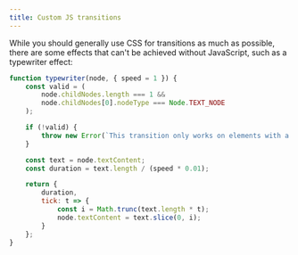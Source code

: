 ```yaml
---
title: Custom JS transitions
---
```


While you should generally use CSS for transitions as much as possible, there are some effects that can't be achieved without JavaScript, such as a typewriter effect:

```js
function typewriter(node, { speed = 1 }) {
	const valid = (
		node.childNodes.length === 1 &&
		node.childNodes[0].nodeType === Node.TEXT_NODE
	);

	if (!valid) {
		throw new Error(`This transition only works on elements with a single text node child`);
	}

	const text = node.textContent;
	const duration = text.length / (speed * 0.01);

	return {
		duration,
		tick: t => {
			const i = Math.trunc(text.length * t);
			node.textContent = text.slice(0, i);
		}
	};
}
```
